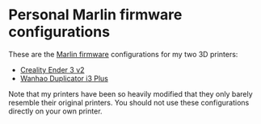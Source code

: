 # Personal Marlin firmware configurations

These are the [Marlin firmware](https://github.com/MarlinFirmware/Marlin) configurations for my two 3D printers:

* [Creality Ender 3 v2](https://www.finnie.org/2024/05/11/the-printer-formerly-known-as-ender/)
* [Wanhao Duplicator i3 Plus](https://www.finnie.org/2019/05/04/monoprice-maker-select-plus-3d-printer-mods/)

Note that my printers have been so heavily modified that they only barely resemble their original printers. You should not use these configurations directly on your own printer.
